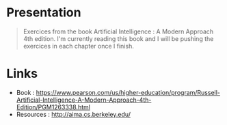 # Presentation

>Exercices from the book Artificial Intelligence : A Modern Approach 4th edition. I'm currently reading this book and I will be pushing the exercices in each chapter once I finish.

# Links

- Book : https://www.pearson.com/us/higher-education/program/Russell-Artificial-Intelligence-A-Modern-Approach-4th-Edition/PGM1263338.html
- Resources : http://aima.cs.berkeley.edu/
